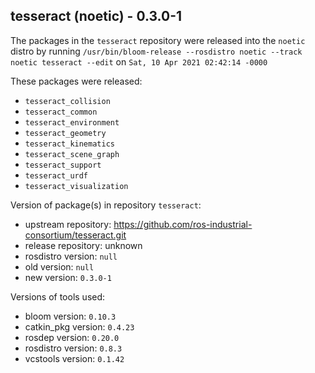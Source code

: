 ## tesseract (noetic) - 0.3.0-1

The packages in the `tesseract` repository were released into the `noetic` distro by running `/usr/bin/bloom-release --rosdistro noetic --track noetic tesseract --edit` on `Sat, 10 Apr 2021 02:42:14 -0000`

These packages were released:
- `tesseract_collision`
- `tesseract_common`
- `tesseract_environment`
- `tesseract_geometry`
- `tesseract_kinematics`
- `tesseract_scene_graph`
- `tesseract_support`
- `tesseract_urdf`
- `tesseract_visualization`

Version of package(s) in repository `tesseract`:

- upstream repository: https://github.com/ros-industrial-consortium/tesseract.git
- release repository: unknown
- rosdistro version: `null`
- old version: `null`
- new version: `0.3.0-1`

Versions of tools used:

- bloom version: `0.10.3`
- catkin_pkg version: `0.4.23`
- rosdep version: `0.20.0`
- rosdistro version: `0.8.3`
- vcstools version: `0.1.42`


